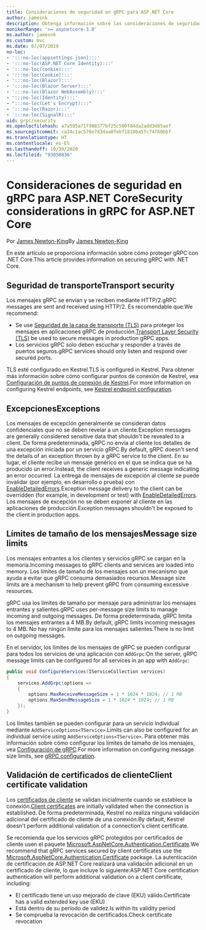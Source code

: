 ```yaml
---
title: Consideraciones de seguridad en gRPC para ASP.NET Core
author: jamesnk
description: Obtenga información sobre las consideraciones de seguridad de gRPC para ASP.NET Core.
monikerRange: '>= aspnetcore-3.0'
ms.author: jamesnk
ms.custom: mvc
ms.date: 07/07/2019
no-loc:
- ':::no-loc(appsettings.json):::'
- ':::no-loc(ASP.NET Core Identity):::'
- ':::no-loc(cookie):::'
- ':::no-loc(Cookie):::'
- ':::no-loc(Blazor):::'
- ':::no-loc(Blazor Server):::'
- ':::no-loc(Blazor WebAssembly):::'
- ':::no-loc(Identity):::'
- ":::no-loc(Let's Encrypt):::"
- ':::no-loc(Razor):::'
- ':::no-loc(SignalR):::'
uid: grpc/security
ms.openlocfilehash: a7a595a71f988377bf25c500f04da2add3d85aef
ms.sourcegitcommit: ca34c1ac578e7d3daa0febf1810ba5fc74f60bbf
ms.translationtype: HT
ms.contentlocale: es-ES
ms.lasthandoff: 10/30/2020
ms.locfileid: "93058836"
---
```

# <a name="security-considerations-in-grpc-for-aspnet-core"></a><span data-ttu-id="dc3b9-103">Consideraciones de seguridad en gRPC para ASP.NET Core</span><span class="sxs-lookup"><span data-stu-id="dc3b9-103">Security considerations in gRPC for ASP.NET Core</span></span>

<span data-ttu-id="dc3b9-104">Por [James Newton-King](https://twitter.com/jamesnk)</span><span class="sxs-lookup"><span data-stu-id="dc3b9-104">By [James Newton-King](https://twitter.com/jamesnk)</span></span>

<span data-ttu-id="dc3b9-105">En este artículo se proporciona información sobre cómo proteger gRPC con .NET Core.</span><span class="sxs-lookup"><span data-stu-id="dc3b9-105">This article provides information on securing gRPC with .NET Core.</span></span>

## <a name="transport-security"></a><span data-ttu-id="dc3b9-106">Seguridad de transporte</span><span class="sxs-lookup"><span data-stu-id="dc3b9-106">Transport security</span></span>

<span data-ttu-id="dc3b9-107">Los mensajes gRPC se envían y se reciben mediante HTTP/2.</span><span class="sxs-lookup"><span data-stu-id="dc3b9-107">gRPC messages are sent and received using HTTP/2.</span></span> <span data-ttu-id="dc3b9-108">Es recomendable que:</span><span class="sxs-lookup"><span data-stu-id="dc3b9-108">We recommend:</span></span>

* <span data-ttu-id="dc3b9-109">Se use [Seguridad de la capa de transporte (TLS)](https://tools.ietf.org/html/rfc5246) para proteger los mensajes en aplicaciones gRPC de producción.</span><span class="sxs-lookup"><span data-stu-id="dc3b9-109">[Transport Layer Security (TLS)](https://tools.ietf.org/html/rfc5246) be used to secure messages in production gRPC apps.</span></span>
* <span data-ttu-id="dc3b9-110">Los servicios gRPC solo deben escuchar y responder a través de puertos seguros.</span><span class="sxs-lookup"><span data-stu-id="dc3b9-110">gRPC services should only listen and respond over secured ports.</span></span>

<span data-ttu-id="dc3b9-111">TLS esté configurado en Kestrel.</span><span class="sxs-lookup"><span data-stu-id="dc3b9-111">TLS is configured in Kestrel.</span></span> <span data-ttu-id="dc3b9-112">Para obtener más información sobre cómo configurar puntos de conexión de Kestrel, vea [Configuración de puntos de conexión de Kestrel](xref:fundamentals/servers/kestrel#endpoint-configuration).</span><span class="sxs-lookup"><span data-stu-id="dc3b9-112">For more information on configuring Kestrel endpoints, see [Kestrel endpoint configuration](xref:fundamentals/servers/kestrel#endpoint-configuration).</span></span>

## <a name="exceptions"></a><span data-ttu-id="dc3b9-113">Excepciones</span><span class="sxs-lookup"><span data-stu-id="dc3b9-113">Exceptions</span></span>

<span data-ttu-id="dc3b9-114">Los mensajes de excepción generalmente se consideran datos confidenciales que no se deben revelar a un cliente.</span><span class="sxs-lookup"><span data-stu-id="dc3b9-114">Exception messages are generally considered sensitive data that shouldn't be revealed to a client.</span></span> <span data-ttu-id="dc3b9-115">De forma predeterminada, gRPC no envía al cliente los detalles de una excepción iniciada por un servicio gRPC.</span><span class="sxs-lookup"><span data-stu-id="dc3b9-115">By default, gRPC doesn't send the details of an exception thrown by a gRPC service to the client.</span></span> <span data-ttu-id="dc3b9-116">En su lugar, el cliente recibe un mensaje genérico en el que se indica que se ha producido un error.</span><span class="sxs-lookup"><span data-stu-id="dc3b9-116">Instead, the client receives a generic message indicating an error occurred.</span></span> <span data-ttu-id="dc3b9-117">La entrega de mensajes de excepción al cliente se puede invalidar (por ejemplo, en desarrollo o prueba) con [EnableDetailedErrors](xref:grpc/configuration#configure-services-options).</span><span class="sxs-lookup"><span data-stu-id="dc3b9-117">Exception message delivery to the client can be overridden (for example, in development or test) with [EnableDetailedErrors](xref:grpc/configuration#configure-services-options).</span></span> <span data-ttu-id="dc3b9-118">Los mensajes de excepción no se deben exponer al cliente en las aplicaciones de producción.</span><span class="sxs-lookup"><span data-stu-id="dc3b9-118">Exception messages shouldn't be exposed to the client in production apps.</span></span>

## <a name="message-size-limits"></a><span data-ttu-id="dc3b9-119">Límites de tamaño de los mensajes</span><span class="sxs-lookup"><span data-stu-id="dc3b9-119">Message size limits</span></span>

<span data-ttu-id="dc3b9-120">Los mensajes entrantes a los clientes y servicios gRPC se cargan en la memoria.</span><span class="sxs-lookup"><span data-stu-id="dc3b9-120">Incoming messages to gRPC clients and services are loaded into memory.</span></span> <span data-ttu-id="dc3b9-121">Los límites de tamaño de los mensajes son un mecanismo que ayuda a evitar que gRPC consuma demasiados recursos.</span><span class="sxs-lookup"><span data-stu-id="dc3b9-121">Message size limits are a mechanism to help prevent gRPC from consuming excessive resources.</span></span>

<span data-ttu-id="dc3b9-122">gRPC usa los límites de tamaño por mensaje para administrar los mensajes entrantes y salientes.</span><span class="sxs-lookup"><span data-stu-id="dc3b9-122">gRPC uses per-message size limits to manage incoming and outgoing messages.</span></span> <span data-ttu-id="dc3b9-123">De forma predeterminada, gRPC limita los mensajes entrantes a 4 MB.</span><span class="sxs-lookup"><span data-stu-id="dc3b9-123">By default, gRPC limits incoming messages to 4 MB.</span></span> <span data-ttu-id="dc3b9-124">No hay ningún límite para los mensajes salientes.</span><span class="sxs-lookup"><span data-stu-id="dc3b9-124">There is no limit on outgoing messages.</span></span>

<span data-ttu-id="dc3b9-125">En el servidor, los límites de los mensajes de gRPC se pueden configurar para todos los servicios de una aplicación con `AddGrpc`:</span><span class="sxs-lookup"><span data-stu-id="dc3b9-125">On the server, gRPC message limits can be configured for all services in an app with `AddGrpc`:</span></span>

```csharp
public void ConfigureServices(IServiceCollection services)
{
    services.AddGrpc(options =>
    {
        options.MaxReceiveMessageSize = 1 * 1024 * 1024; // 1 MB
        options.MaxSendMessageSize = 1 * 1024 * 1024; // 1 MB
    });
}
```

<span data-ttu-id="dc3b9-126">Los límites también se pueden configurar para un servicio individual mediante `AddServiceOptions<TService>`.</span><span class="sxs-lookup"><span data-stu-id="dc3b9-126">Limits can also be configured for an individual service using `AddServiceOptions<TService>`.</span></span> <span data-ttu-id="dc3b9-127">Para obtener más información sobre cómo configurar los límites de tamaño de los mensajes, vea [Configuración de gRPC](xref:grpc/configuration).</span><span class="sxs-lookup"><span data-stu-id="dc3b9-127">For more information on configuring message size limits, see [gRPC configuration](xref:grpc/configuration).</span></span>

## <a name="client-certificate-validation"></a><span data-ttu-id="dc3b9-128">Validación de certificados de cliente</span><span class="sxs-lookup"><span data-stu-id="dc3b9-128">Client certificate validation</span></span>

<span data-ttu-id="dc3b9-129">Los [certificados de cliente](https://tools.ietf.org/html/rfc5246#section-7.4.4) se validan inicialmente cuando se establece la conexión.</span><span class="sxs-lookup"><span data-stu-id="dc3b9-129">[Client certificates](https://tools.ietf.org/html/rfc5246#section-7.4.4) are initially validated when the connection is established.</span></span> <span data-ttu-id="dc3b9-130">De forma predeterminada, Kestrel no realiza ninguna validación adicional del certificado de cliente de una conexión.</span><span class="sxs-lookup"><span data-stu-id="dc3b9-130">By default, Kestrel doesn't perform additional validation of a connection's client certificate.</span></span>

<span data-ttu-id="dc3b9-131">Se recomienda que los servicios gRPC protegidos por certificados de cliente usen el paquete [Microsoft.AspNetCore.Authentication.Certificate](xref:security/authentication/certauth).</span><span class="sxs-lookup"><span data-stu-id="dc3b9-131">We recommend that gRPC services secured by client certificates use the [Microsoft.AspNetCore.Authentication.Certificate](xref:security/authentication/certauth) package.</span></span> <span data-ttu-id="dc3b9-132">La autenticación de certificación de ASP.NET Core realizará una validación adicional en un certificado de cliente, lo que incluye lo siguiente:</span><span class="sxs-lookup"><span data-stu-id="dc3b9-132">ASP.NET Core certification authentication will perform additional validation on a client certificate, including:</span></span>

* <span data-ttu-id="dc3b9-133">El certificado tiene un uso mejorado de clave (EKU) válido.</span><span class="sxs-lookup"><span data-stu-id="dc3b9-133">Certificate has a valid extended key use (EKU)</span></span>
* <span data-ttu-id="dc3b9-134">Está dentro de su período de validez.</span><span class="sxs-lookup"><span data-stu-id="dc3b9-134">Is within its validity period</span></span>
* <span data-ttu-id="dc3b9-135">Se comprueba la revocación de certificados.</span><span class="sxs-lookup"><span data-stu-id="dc3b9-135">Check certificate revocation</span></span>
